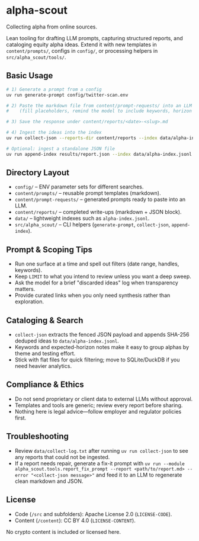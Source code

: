 # alpha-scout

Collecting alpha from online sources.

Lean tooling for drafting LLM prompts, capturing structured reports, and cataloging equity alpha ideas. Extend it with new templates in `content/prompts/`, configs in `config/`, or processing helpers in `src/alpha_scout/tools/`.

## Basic Usage
```bash
# 1) Generate a prompt from a config
uv run generate-prompt config/twitter-scan.env

# 2) Paste the markdown file from content/prompt-requests/ into an LLM
#    (fill placeholders, remind the model to include keywords, horizon notes, JSON)

# 3) Save the response under content/reports/<date>-<slug>.md

# 4) Ingest the ideas into the index
uv run collect-json --reports-dir content/reports --index data/alpha-index.jsonl

# Optional: ingest a standalone JSON file
uv run append-index results/report.json --index data/alpha-index.jsonl
```

## Directory Layout
- `config/` – ENV parameter sets for different searches.
- `content/prompts/` – reusable prompt templates (markdown).
- `content/prompt-requests/` – generated prompts ready to paste into an LLM.
- `content/reports/` – completed write-ups (markdown + JSON block).
- `data/` – lightweight indexes such as `alpha-index.jsonl`.
- `src/alpha_scout/` – CLI helpers (`generate-prompt`, `collect-json`, `append-index`).

## Prompt & Scoping Tips
- Run one surface at a time and spell out filters (date range, handles, keywords).
- Keep `LIMIT` to what you intend to review unless you want a deep sweep.
- Ask the model for a brief "discarded ideas" log when transparency matters.
- Provide curated links when you only need synthesis rather than exploration.

## Cataloging & Search
- `collect-json` extracts the fenced JSON payload and appends SHA-256 deduped ideas to `data/alpha-index.jsonl`.
- Keywords and expected-horizon notes make it easy to group alphas by theme and testing effort.
- Stick with flat files for quick filtering; move to SQLite/DuckDB if you need heavier analytics.

## Compliance & Ethics
- Do not send proprietary or client data to external LLMs without approval.
- Templates and tools are generic; review every report before sharing.
- Nothing here is legal advice—follow employer and regulator policies first.

## Troubleshooting
- Review `data/collect-log.txt` after running `uv run collect-json` to see any reports that could not be ingested.
- If a report needs repair, generate a fix-it prompt with `uv run --module alpha_scout.tools.report_fix_prompt --report <path/to/report.md> --error "<collect-json message>"` and feed it to an LLM to regenerate clean markdown and JSON.

## License
- Code (`/src` and subfolders): Apache License 2.0 (`LICENSE-CODE`).
- Content (`/content`): CC BY 4.0 (`LICENSE-CONTENT`).

No crypto content is included or licensed here.

